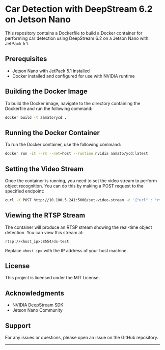 # Car Detection with DeepStream 6.2 on Jetson Nano

This repository contains a Dockerfile to build a Docker container for performing car detection using DeepStream 6.2 on a Jetson Nano with JetPack 5.1.

## Prerequisites

- Jetson Nano with JetPack 5.1 installed
- Docker installed and configured for use with NVIDIA runtime

## Building the Docker Image

To build the Docker image, navigate to the directory containing the Dockerfile and run the following command:

```sh
docker build -t aamato/ycd .
```

## Running the Docker Container

To run the Docker container, use the following command:

```sh
docker run -it --rm --net=host --runtime nvidia aamato/ycd:latest
```

## Setting the Video Stream

Once the container is running, you need to set the video stream to perform object recognition. You can do this by making a POST request to the specified endpoint:

```sh
curl -X POST http://10.100.5.241:5000/set-video-stream -d '{"url" : "rtmp://10.100.4.210/live/livestream"}'
```

## Viewing the RTSP Stream

The container will produce an RTSP stream showing the real-time object detection. You can view this stream at:

```
rtsp://<host_ip>:8554/ds-test
```

Replace `<host_ip>` with the IP address of your host machine.

## License

This project is licensed under the MIT License.

## Acknowledgments

- NVIDIA DeepStream SDK
- Jetson Nano Community

## Support

For any issues or questions, please open an issue on the GitHub repository.

---
